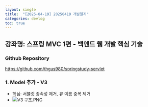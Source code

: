 ```yaml
---
layout: single
title:  "[2025-04-19] 20250419 개발일지"
categories: devlog
toc: true
---
```


## 강좌명: 스프링 MVC 1편 - 백엔드 웹 개발 핵심 기술

### Github Repository
https://github.com/thgus980/springstudy-servlet

### 1. Model 추가 - V3
- 핵심: 서블릿 종속성 제거, 뷰 이름 중복 제거
- ![V3 구조.PNG](<../images/2025-04-19-20250419first/V3 구조.PNG>)